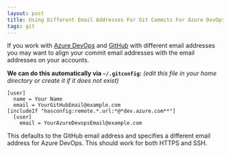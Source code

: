 ```yaml
---
layout: post
title: Using Different Email Addresses For Git Commits For Azure DevOps And GitHub
tags: git
---
```


If you work with [Azure DevOps](https://azure.microsoft.com/en-us/products/devops/) and [GitHub](https://github.com/) with different email addresses you may want to align your commit email addresses with the email addresses on your accounts.

**We can do this automatically via `~/.gitconfig`:** *(edit this file in your home directory or create it if it does not exist)*

```
[user]
  name = Your Name
  email = YourGitHubEmail@example.com
[includeIf "hasconfig:remote.*.url:*@*dev.azure.com**"]
  [user]
    email = YourAzureDevopsEmail@example.com
```

This defaults to the GitHub email address and specifies a different email address for Azure DevOps. This should work for both HTTPS and SSH.
